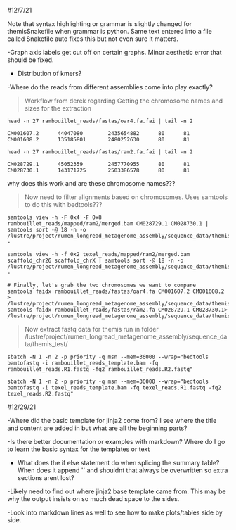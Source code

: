 #12/7/21

Note that syntax highlighting or grammar is slightly changed for themisSnakefile when grammar is python. Same text entered into a file called Snakefile auto fixes this but not even sure it matters.


-Graph axis labels get cut off on certain graphs. Minor aesthetic error that should be fixed.

- Distribution of kmers?

-Where do the reads from different assemblies come into play exactly?



>Workflow from derek regarding 
Getting the chromosome names and sizes for the extraction

```
head -n 27 rambouillet_reads/fastas/oar4.fa.fai | tail -n 2

CM001607.2      44047080        2435654882      80      81
CM001608.2      135185801       2480252630      80      81

head -n 27 rambouillet_reads/fastas/ram2.fa.fai | tail -n 2

CM028729.1      45052359        2457770955      80      81
CM028730.1      143171725       2503386578      80      81
```
why does this work and are these chromosome names???

>Now need to filter alignments based on chromosomes. Uses samtools to do this with bedtools???

```
samtools view -h -F 0x4 -F 0x8 rambouillet_reads/mapped/ram2/merged.bam CM028729.1 CM028730.1 | samtools sort -@ 18 -n -o /lustre/project/rumen_longread_metagenome_assembly/sequence_data/themis_test/rambouillet_reads_template.bam -

samtools view -h -f 0x2 texel_reads/mapped/ram2/merged.bam scaffold_chr26 scaffold_chrX | samtools sort -@ 18 -n -o /lustre/project/rumen_longread_metagenome_assembly/sequence_data/themis_test/texel_reads_template.bam -

# Finally, let's grab the two chromosomes we want to compare
samtools faidx rambouillet_reads/fastas/oar4.fa CM001607.2 CM001608.2 > /lustre/project/rumen_longread_metagenome_assembly/sequence_data/themis_test/oar4Test.fasta
samtools faidx rambouillet_reads/fastas/ram2.fa CM028729.1 CM028730.1> /lustre/project/rumen_longread_metagenome_assembly/sequence_data/themis_test/ram2Test.fasta
```

>Now extract fastq data for themis run
>in folder /lustre/project/rumen_longread_metagenome_assembly/sequence_data/themis_test/

```
sbatch -N 1 -n 2 -p priority -q msn --mem=36000 --wrap="bedtools bamtofastq -i rambouillet_reads_template.bam -fq rambouillet_reads.R1.fastq -fq2 rambouillet_reads.R2.fastq"

sbatch -N 1 -n 2 -p priority -q msn --mem=36000 --wrap="bedtools bamtofastq -i texel_reads_template.bam -fq texel_reads.R1.fastq -fq2 texel_reads.R2.fastq"
```

#12/29/21

-Where did the basic template for jinja2 come from? I see where the title and content are added in but what are all the beginning parts?

-Is there better documentation or examples with markdown? Where do I go to learn the basic syntax for the templates or text

- What does the if else statement do when splicing the summary table? When does it append ''  and shouldnt that always be overwritten so extra sections arent lost?

-Likely need to find out where jinja2 base template came from. This may be why the output insists on so much dead space to the sides.

-Look into markdown lines as well to see how to make plots/tables side by side.

